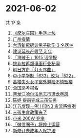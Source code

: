 # 2021-06-02

共 17 条

<!-- BEGIN -->
<!-- 最后更新时间 Wed Jun 02 2021 20:44:37 GMT+0800 (China Standard Time) -->

1. [《摩尔庄园》手游上线](https://www.zhihu.com/search?q=摩尔庄园)
2. [广州疫情](https://www.zhihu.com/search?q=广州疫情)
3. [台湾新冠确诊男子砍伤 3 名医护](https://www.zhihu.com/search?q=台湾疫情)
4. [建议延长产假至 3 年](https://www.zhihu.com/search?q=延长产假)
5. [「海贼王」1015 话情报](https://www.zhihu.com/search?q=海贼王)
6. [姚非拉再爆漫画行业秘闻](https://www.zhihu.com/search?q=姚非拉)
7. [明日方舟「灯火序曲」](https://www.zhihu.com/search?q=明日方舟)
8. [中小学学制「633」改为「522」](https://www.zhihu.com/search?q=中小学)
9. [高楼失火女子窗外避险不慎坠楼](https://www.zhihu.com/search?q=高楼失火)
10. [全国高考报名](https://www.zhihu.com/search?q=高考报名人数)
11. [黑龙江哈尔滨尚志市遭龙卷风](https://www.zhihu.com/search?q=黑龙江龙卷风)
12. [陈婷 提前完成三孩任务](https://www.zhihu.com/search?q=张艺谋太太)
13. [江苏发现一例 H10N3 禽流感病例](https://www.zhihu.com/search?q=江苏禽流感)
14. [三孩生育政策来了](https://www.zhihu.com/search?q=三孩政策)
15. [小米 200W 充电](https://www.zhihu.com/search?q=小米电池)
16. [「微信圈子」将停止运营](https://www.zhihu.com/search?q=微信圈子)
17. [新修订未成年人保护法](https://www.zhihu.com/search?q=未成年人保护法)

<!-- END -->
